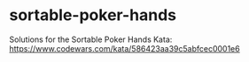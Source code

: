 # sortable-poker-hands
Solutions for the Sortable Poker Hands Kata: https://www.codewars.com/kata/586423aa39c5abfcec0001e6
